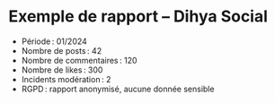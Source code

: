 # Exemple de rapport – Dihya Social

- Période : 01/2024
- Nombre de posts : 42
- Nombre de commentaires : 120
- Nombre de likes : 300
- Incidents modération : 2
- RGPD : rapport anonymisé, aucune donnée sensible
